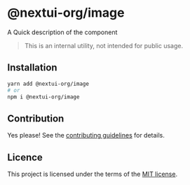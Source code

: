 # @nextui-org/image

A Quick description of the component

> This is an internal utility, not intended for public usage.

## Installation

```sh
yarn add @nextui-org/image
# or
npm i @nextui-org/image
```

## Contribution

Yes please! See the
[contributing guidelines](https://github.com/nextui-org/nextui/blob/master/CONTRIBUTING.md)
for details.

## Licence

This project is licensed under the terms of the
[MIT license](https://github.com/nextui-org/nextui/blob/master/LICENSE).